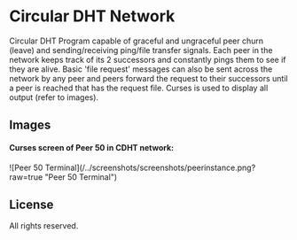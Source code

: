 Circular DHT Network
=========
Circular DHT Program capable of graceful and ungraceful peer churn (leave) and sending/receiving ping/file transfer signals.
Each peer in the network keeps track of its 2 successors and constantly pings them to see if they are alive.
Basic 'file request' messages can also be sent across the network by any peer and peers forward the request to their successors until a peer is reached that has the request file.
Curses is used to display all output (refer to images).

Images
----
<h4>Curses screen of Peer 50 in CDHT network:</h4>
![Peer 50 Terminal](/../screenshots/screenshots/peerinstance.png?raw=true "Peer 50 Terminal")

License
----
All rights reserved.

